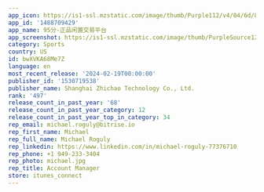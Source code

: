 ```yaml
---
app_icon: https://is1-ssl.mzstatic.com/image/thumb/Purple112/v4/04/6d/80/046d8041-3366-a3be-c27e-a8aa5b3ed3f4/AppIcon-0-0-1x_U007emarketing-0-7-0-0-85-220.png/1024x1024bb.png
app_id: '1488709429'
app_name: 95分-正品闲置交易平台
app_screenshot: https://is1-ssl.mzstatic.com/image/thumb/PurpleSource126/v4/3a/03/01/3a030176-67a0-3fd0-5329-70b4611c9cdf/ca0d14ce-bc3d-4adc-b6b3-73ec65d39337_20230907-102414.jpeg/1242x2688bb.png
category: Sports
country: US
id: bwXVKA68Me7Z
language: en
most_recent_release: '2024-02-19T00:00:00'
publisher_id: '1530719538'
publisher_name: Shanghai Zhichao Technology Co., Ltd.
rank: '497'
release_count_in_past_year: '68'
release_count_in_past_year_category: 12
release_count_in_past_year_top_in_category: 34
rep_email: michael.roguly@bitrise.io
rep_first_name: Michael
rep_full_name: Michael Roguly
rep_linkedin: https://www.linkedin.com/in/michael-roguly-77376710
rep_phone: +1 949-233-3404
rep_photo: michael.jpg
rep_title: Account Manager
store: itunes_connect
---
```

